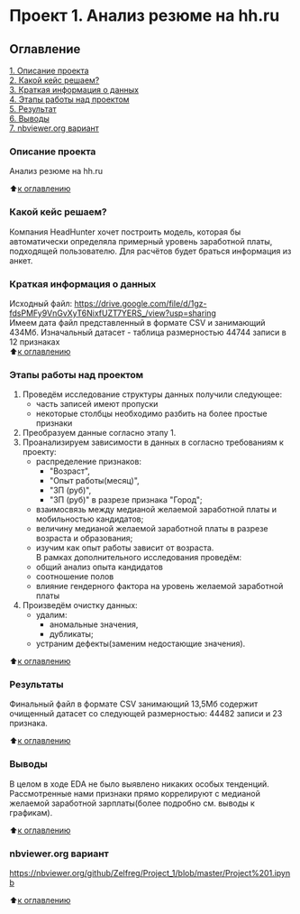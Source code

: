 # Проект 1. Анализ резюме на hh.ru

## Оглавление  
[1. Описание проекта](https://github.com/Zelfreg/Project_1/master/.README.md#Описание-проекта)  
[2. Какой кейс решаем?](https://github.com/Zelfreg/Project_1/master/.README.md#Какой-кейс-решаем)  
[3. Краткая информация о данных](https://github.com/Zelfreg/Project_1/master/.README.md#Краткая-информация-о-данных)  
[4. Этапы работы над проектом](https://github.com/Zelfreg/Project_1/master/.README.md#Этапы-работы-над-проектом)  
[5. Результат](https://github.com/Zelfreg/Project_1/master/.README.md#Результат)    
[6. Выводы](https://github.com/Zelfreg/Project_1/master/.README.md#Выводы)  
[7. nbviewer.org вариант](https://github.com/Zelfreg/Project_1/master/.README.md#nbviewer.org)

### Описание проекта    
Анализ резюме на hh.ru

:arrow_up:[к оглавлению](_)


### Какой кейс решаем?    
Компания HeadHunter хочет построить модель, которая бы автоматически определяла примерный уровень заработной платы, подходящей пользователю. Для расчётов будет браться информация из анкет. 


### Краткая информация о данных
Исходный файл: https://drive.google.com/file/d/1gz-fdsPMFy9VnGvXyT6NixfUZT7YERS_/view?usp=sharing  
Имеем дата файл представленный в формате CSV и занимающий 434Мб. Изначальный датасет - таблица размерностью 44744 записи в 12 признаках  
:arrow_up:[к оглавлению](.README.md#Оглавление)


### Этапы работы над проектом  
1. Проведём исследование структуры данных получили следующее:
   - часть записей имеют пропуски
   - некоторые столбцы необходимо разбить на более простые признаки
2. Преобразуем данные согласно этапу 1.
3. Проанализируем зависимости в данных в согласно требованиям к проекту: 
   - распределение признаков:
        - "Возраст",
        - "Опыт работы(месяц)",
        - "ЗП (руб)",
        - "ЗП (руб)" в разрезе признака "Город";
   - взаимосвязь между медианой желаемой заработной платы и мобильностью кандидатов;
   - величину медианой желаемой заработной платы в разрезе возраста и образования;
   - изучим как опыт работы зависит от возраста.  
   В рамках дополнительного исследования проведём: 
   - общий анализ опыта кандидатов
   - соотношение полов
   - влияние гендерного фактора на уровень желаемой заработной платы
4. Произведём очистку данных:
    - удалим: 
        - аномальные значения,
        - дубликаты;
    - устраним дефекты(заменим недостающие значения).


:arrow_up:[к оглавлению](.README.md#Оглавление)


### Результаты  
Финальный файл в формате CSV занимающий 13,5Мб содержит очищенный датасет 
со следующей размерностью: 44482 записи и 23 признака.

:arrow_up:[к оглавлению](.README.md#Оглавление)


### Выводы  
В целом в ходе EDA не было выявлено никаких особых тенденций. Рассмотренные нами признаки прямо коррелируют с медианой желаемой заработной зарплаты(более подробно см. выводы к графикам).


:arrow_up:[к оглавлению](.README.md#Оглавление)


### nbviewer.org вариант
https://nbviewer.org/github/Zelfreg/Project_1/blob/master/Project%201.ipynb


:arrow_up:[к оглавлению](.README.md#Оглавление)
